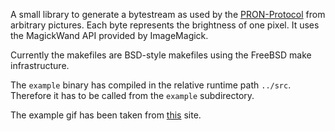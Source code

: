 A small library to generate a bytestream as used by the [PRON-Protocol][1] from
arbitrary pictures.  Each byte represents the brightness of one pixel. It uses
the MagickWand API provided by ImageMagick.

Currently the makefiles are BSD-style makefiles using the FreeBSD make
infrastructure.

The `example` binary has compiled in the relative runtime path `../src`.
Therefore it has to be called from the `example` subdirectory.

The example gif has been taken from [this][2] site.

[1]: http://raumzeitlabor.de/wiki/PRON-Protokoll "RZL1337 - PRON-Wall Protocol"
[2]: http://www.archive.org/details/blackandwhiteanimatedgifs "black and white animated gifs"
